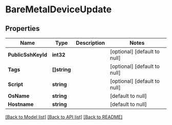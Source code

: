 # BareMetalDeviceUpdate

## Properties
Name | Type | Description | Notes
------------ | ------------- | ------------- | -------------
**PublicSshKeyId** | **int32** |  | [optional] [default to null]
**Tags** | **[]string** |  | [optional] [default to null]
**Script** | **string** |  | [optional] [default to null]
**OsName** | **string** |  | [default to null]
**Hostname** | **string** |  | [default to null]

[[Back to Model list]](../README.md#documentation-for-models) [[Back to API list]](../README.md#documentation-for-api-endpoints) [[Back to README]](../README.md)



